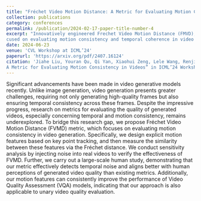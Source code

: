 ```yaml
---
title: "Fréchet Video Motion Distance: A Metric for Evaluating Motion Consistency in Videos"
collection: publications
category: conferences
permalink: /publication/2024-02-17-paper-title-number-4
excerpt: "Innovatively engineered Frechet Video Motion Distance (FMVD), a novel metric emulating human perception, fo-
cused on evaluating motion consistency and temporal coherence in video generation<br/><img src='/images/FMVD.png'>"
date: 2024-06-23
venue: 'CVL Workshop at ICML’24'
paperurl: 'https://arxiv.org/pdf/2407.16124'
citation: 'Jiahe Liu, Youran Qu, Qi Yan, Xiaohui Zeng, Lele Wang, Renjie Liao ”Fréchet Video Motion Distance:
A Metric for Evaluating Motion Consistency in Videos” in ICML’24 Workshop'
---
```


Significant advancements have been made in video generative models recently. Unlike image generation, video generation presents greater challenges, requiring not only generating high-quality frames but also ensuring temporal consistency across these frames. Despite the impressive progress, research on metrics for evaluating the quality of generated videos, especially concerning temporal and motion consistency, remains underexplored. To bridge this research gap, we propose Fréchet Video Motion Distance (FVMD) metric, which focuses on evaluating motion consistency in video generation. Specifically, we design explicit motion features based on key point tracking, and then measure the similarity between these features via the Fréchet distance. We conduct sensitivity analysis by injecting noise into real videos to verify the effectiveness of FVMD. Further, we carry out a large-scale human study, demonstrating that our metric effectively detects temporal noise and aligns better with human perceptions of generated video quality than existing metrics. Additionally, our motion features can consistently improve the performance of Video Quality Assessment (VQA) models, indicating that our approach is also applicable to unary video quality evaluation.
